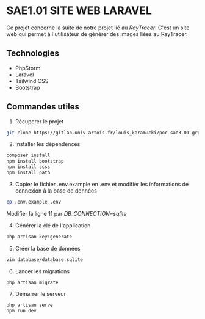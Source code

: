# SAE1.01 SITE WEB LARAVEL
Ce projet concerne la suite de notre projet lié au *RayTracer*. C'est un site web qui permet à l'utilisateur de générer des images liées au RayTracer.

## Technologies
- PhpStorm
- Laravel
- Tailwind CSS
- Bootstrap

## Commandes utiles
1. Récuperer le projet
``` bash
git clone https://gitlab.univ-artois.fr/louis_karamucki/poc-sae3-01-grp13.git
```

2. Installer les dépendences
``` bash
composer install
npm install bootstrap
npm install scss
npm install path
```

3. Copier le fichier .env.example en .env et modifier les informations de connexion à la base de données
``` bash
cp .env.example .env
```
Modifier la ligne 11 par *DB_CONNECTION=sqlite*

4. Générer la clé de l'application
``` bash
php artisan key:generate
```

5. Créer la base de données
``` bash
vim database/database.sqlite
```

6. Lancer les migrations
``` bash
php artisan migrate
```

7. Démarrer le serveur
``` bash
php artisan serve
npm run dev
```

  
